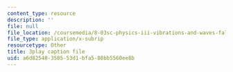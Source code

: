 ```yaml
---
content_type: resource
description: ''
file: null
file_location: /coursemedia/8-03sc-physics-iii-vibrations-and-waves-fall-2016/a6d82548358553d1bfa588bb5560ee8b_VkbtIDSHfSc.vtt
file_type: application/x-subrip
resourcetype: Other
title: 3play caption file
uid: a6d82548-3585-53d1-bfa5-88bb5560ee8b
---
```

